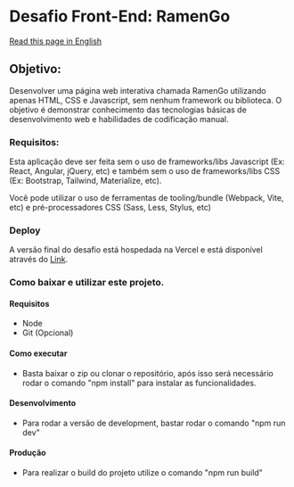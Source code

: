 # Desafio Front-End: RamenGo

[Read this page in English](https://github.com/MatheusVieira97/ramen-go/blob/production/README.en.md)

## Objetivo:

Desenvolver uma página web interativa chamada RamenGo utilizando apenas HTML, CSS e Javascript, sem nenhum framework ou biblioteca. O objetivo é demonstrar conhecimento das tecnologias básicas de desenvolvimento web e habilidades de codificação manual.

### Requisitos:

Esta aplicação deve ser feita sem o uso de frameworks/libs Javascript (Ex: React, Angular, jQuery, etc) e também sem o uso de frameworks/libs CSS (Ex: Bootstrap, Tailwind, Materialize, etc).

Você pode utilizar o uso de ferramentas de tooling/bundle (Webpack, Vite, etc) e pré-processadores CSS (Sass, Less, Stylus, etc)

### Deploy
A versão final do desafio está hospedada na Vercel e está disponível através do [Link](https://ramen-go-rdv.vercel.app).

### Como baixar e utilizar este projeto.
 #### Requisitos
 - Node
 - Git (Opcional)

 #### Como executar
 - Basta baixar o zip ou clonar o repositório, após isso será necessário rodar o comando "npm install" para instalar as funcionalidades.

 #### Desenvolvimento
 - Para rodar a versão de development, bastar rodar o comando "npm run dev"

 #### Produção
 - Para realizar o build do projeto utilize o comando "npm run build"





